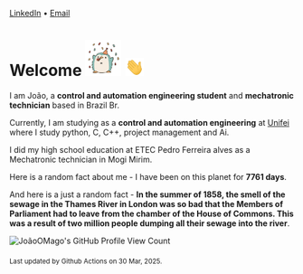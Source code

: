 [LinkedIn](https://www.linkedin.com/in/joão-pedro-gozzoli-b95641301/) &bull;
[Email](joaopedrogozzoli@gmail.com)

# Welcome <img src="happy.gif" height="64px" /> <img src="wave.gif" height="32px" />

I am João, a  **control and automation engineering student** and **mechatronic technician** based in Brazil Br.

Currently, I am studying as a **control and automation engineering** at [Unifei](https://unifei.edu.br) where I study python, C, C++, project management and Ai.

I did my high school education at ETEC Pedro Ferreira alves as a Mechatronic technician in Mogi Mirim.

Here is a random fact about me - I have been on this planet for **7761 days**.

And here is a just a random fact -  **In the summer of 1858, the smell of the sewage in the Thames River in London was so bad that the Members of Parliament had to leave from the chamber of the House of Commons. This was a result of two million people dumping all their sewage into the river**.

![JoãoOMago's GitHub Profile View Count](https://komarev.com/ghpvc/?username=JoaoOMago)

<sub>Last updated by Github Actions on 30 Mar, 2025.</sub>
